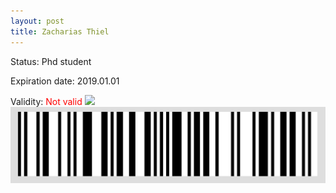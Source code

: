 ```yaml
---
layout: post
title: Zacharias Thiel
---
```


Status: Phd student

Expiration date: 2019.01.01

Validity: <font color="red"> Not valid</font> 
![](/members/img/Zacharias_Thiel.png)
![](/members/img/bar.png)
